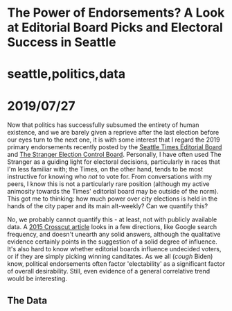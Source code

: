 # The Power of Endorsements? A Look at Editorial Board Picks and Electoral Success in Seattle
# seattle,politics,data
# 2019/07/27

Now that politics has successfully subsumed the entirety of human existence, and we are barely given a reprieve after the last election before our eyes turn to the next one, it is with some interest that I regard the 2019 primary endorsements recently posted by the [Seattle Times Editorial Board](https://www.seattletimes.com/opinion/editorials/the-seattle-times-editorial-boards-2019-primary-election-endorsements/) and [The Stranger Election Control Board](https://www.thestranger.com/features/2019/07/17/40780569/the-strangers-endorsements-for-the-august-6-2019-primary-election). Personally, I have often used The Stranger as a guiding light for electoral decisions, particularly in races that I'm less familiar with; the Times, on the other hand, tends to be most instructive for knowing who *not* to vote for. From conversations with my peers, I know this is not a particularly rare position (although my active animosity towards the Times' editorial board may be outside of the norm). This got me to thinking: how much power over city elections is held in the hands of the city paper and its main alt-weekly? Can we quantify this?

No, we probably cannot quantify this - at least, not with publicly available data. A [2015 Crosscut article](https://crosscut.com/2015/10/times-or-stranger-whose-endorsement-drives-votes) looks in a few directions, like Google search frequency, and doesn't unearth any solid answers, although the qualitative evidence certainly points in the suggestion of a solid degree of influence. It's also hard to know whether editorial boards influence undecided voters, or if they are simply picking winning canditates. As we all (*cough* Biden) know, political endorsements often factor 'electability' as a significant factor of overall desirability. Still, even evidence of a general correlative trend would be interesting.

## The Data

